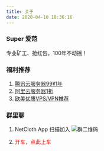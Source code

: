 ```yaml
---
title: 关于
date: 2020-04-10 18:36:16
---
```


### Super 爱范
专业矿工、抢红包，100年不动摇！

### 福利推荐
1. [腾讯云服务器99¥1年](https://url.cn/51xsiTM)
2. [阿里云服务器1折](https://www.aliyun.com/minisite/goods?userCode=gn1cbgfe)
3. [欧美优质VPS/VPN推荐](https://www.hostwinds.com/7974.html)

### 群里聊
1. NetCloth App 扫描加入
![群二维码](/blog/images/group_ziyou_qrcode.png)

2. <div onclick="jumpToGroup()" style="color:red">开车，点此上车<div>

<script src="/blog/js/nchsdk.js"> </script>
<script>
function jumpToGroup(e) {
        console.log("this is tap")
         nchsdk.chat.joinGroup("04297340848754eb0ad2eab8b2421a7b32869552a118155d41e9882ead356a9a6ecd0876091648eadf9c5e5fc753a2c890fa90fca0df9a51550e7a404cc468a111").then(function (res) {
                        }).catch(function (e) {
                        })
}
</script>
